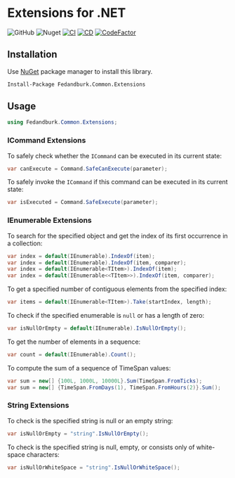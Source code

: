 # Extensions for .NET
![GitHub](https://img.shields.io/github/license/fedandburk/net-common-extensions.svg)
![Nuget](https://img.shields.io/nuget/v/Fedandburk.Common.Extensions.svg)
[![CI](https://github.com/fedandburk/net-common-extensions/actions/workflows/ci.yml/badge.svg)](https://github.com/fedandburk/net-common-extensions/actions/workflows/ci.yml)
[![CD](https://github.com/fedandburk/net-common-extensions/actions/workflows/cd.yml/badge.svg)](https://github.com/fedandburk/net-common-extensions/actions/workflows/cd.yml)
[![CodeFactor](https://www.codefactor.io/repository/github/fedandburk/net-common-extensions/badge)](https://www.codefactor.io/repository/github/fedandburk/net-common-extensions)

## Installation

Use [NuGet](https://www.nuget.org) package manager to install this library.

```bash
Install-Package Fedandburk.Common.Extensions
```

## Usage
```cs
using Fedandburk.Common.Extensions;
```

### ICommand Extensions
To safely check whether the `ICommand` can be executed in its current state:

```cs
var canExecute = Command.SafeCanExecute(parameter);
```

To safely invoke the `ICommand` if this command can be executed in its current state:

```cs
var isExecuted = Command.SafeExecute(parameter);
```

### IEnumerable Extensions
To search for the specified object and get the index of its first occurrence in a collection:

```cs
var index = default(IEnumerable).IndexOf(item);
var index = default(IEnumerable).IndexOf(item, comparer);
var index = default(IEnumerable<TItem>).IndexOf(item);
var index = default(IEnumerable<<TItem>>).IndexOf(item, comparer);
```

To get a specified number of contiguous elements from the specified index:

```cs
var items = default(IEnumerable<TItem>).Take(startIndex, length);
```

To check if the specified enumerable is `null` or has a length of zero:

```cs
var isNullOrEmpty = default(IEnumerable).IsNullOrEmpty();
```

To get the number of elements in a sequence:

```cs
var count = default(IEnumerable).Count();
```

To compute the sum of a sequence of TimeSpan values:

```cs
var sum = new[] {100L, 1000L, 10000L}.Sum(TimeSpan.FromTicks);
var sum = new[] {TimeSpan.FromDays(1), TimeSpan.FromHours(2)}.Sum();
```

### String Extensions
To check is the specified string is null or an empty string:

```cs
var isNullOrEmpty = "string".IsNullOrEmpty();
```

To check is the specified string is null, empty, or consists only of white-space characters:

```cs
var isNullOrWhiteSpace = "string".IsNullOrWhiteSpace();
```
